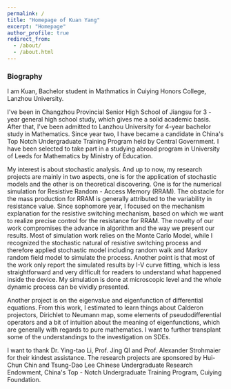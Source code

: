 ```yaml
---
permalink: /
title: "Homepage of Kuan Yang"
excerpt: "Homepage"
author_profile: true
redirect_from: 
  - /about/
  - /about.html
---
```


### Biography
I am Kuan, Bachelor student in Mathmatics in Cuiying Honors College, Lanzhou University.

I've been in Changzhou Provincial Senior High School of Jiangsu for 3 - year general high school study, which gives me a solid academic basis. After that, I've been admitted to Lanzhou University for 4-year bachelor study in Mathematics. Since year two, I have became a candidate in China's Top Notch Undergraduate Training Program held by Central Government. I have been selected to take part in a studying abroad program in University of Leeds for Mathematics by Ministry of Education.

My interest is about stochastic analysis. And up to now, my research projects are mainly in two aspects, one is for the application of stochastic models and the other is on theoretical discovering. One is for the numerical simulation for Resistive Random - Access Memory (RRAM). The obstacle for the mass production for RRAM is generally attributed to the variability in resistance value. Since sophomore year, I focused on the mechanism explanation for the resistive switching mechanism, based on which we want to realize precise control for the resistance for RRAM. The novelty of our work compromises the advance in algorithm and the way we present our results. Most of simulation work relies on the Monte Carlo Model, while I recognized the stochastic natural of resistive switching process and therefore applied stochastic model including random walk and Markov random field model to simulate the process. Another point is that most of the work only report the simulated results by I-V curve fitting, which is less straightforward and very difficult for readers to understand what happened inside the device. My simulation is done at microscopic level and the whole dynamic process can be vividly presented. 

Another project is on the eigenvalue and eigenfunction of differential equations. From this work, I estimated to learn things about Calderon projectors, Dirichlet to Neumann map, some elements of pseudodifferential operators and a bit of intuition about the meaning of eigenfunctions, which are generally with regards to pure mathematics. I want to further transplant some of the understandings to the investigation on SDEs.

I want to thank Dr. Ying-tao Li, Prof. Jing QI and Prof. Alexander Strohmaier for their kindest assistance. The research projects are sponsored by Hui-Chun Chin and Tsung-Dao Lee Chinese Undergraduate Research Endowment, China's Top - Notch Undergraduate Training Program, Cuiying Foundation.

